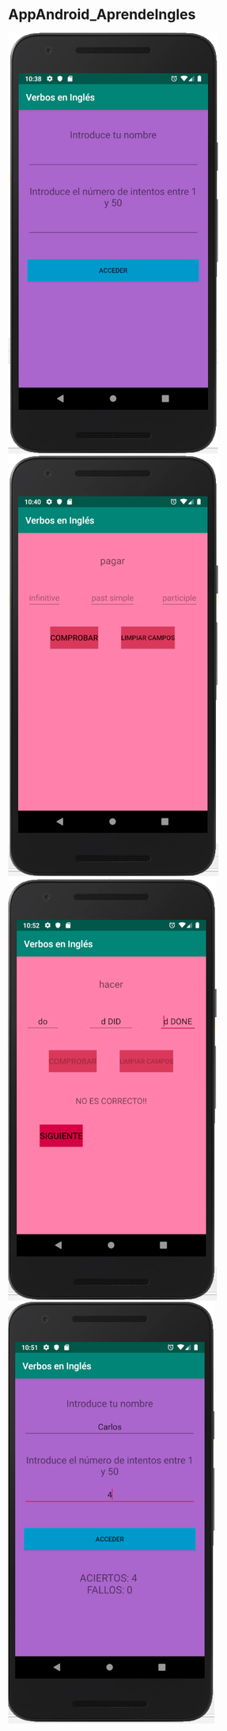 # AppAndroid_AprendeIngles
![](https://github.com/CarlosPSDev/AppAndroid_AprendeIngles/blob/master/Captura1.PNG)
![](https://github.com/CarlosPSDev/AppAndroid_AprendeIngles/blob/master/Captura2.PNG)
![](https://github.com/CarlosPSDev/AppAndroid_AprendeIngles/blob/master/Captura3.PNG)
![](https://github.com/CarlosPSDev/AppAndroid_AprendeIngles/blob/master/Captura4.PNG)
